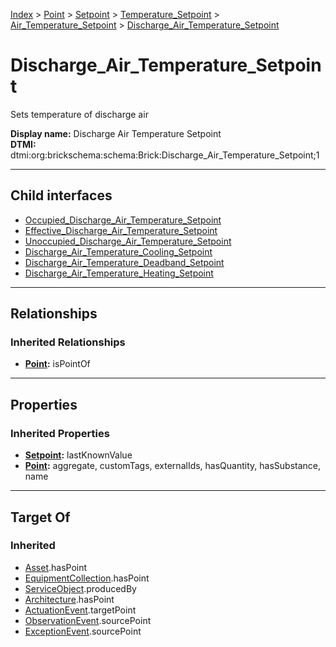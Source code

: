 [Index](../../../../../index.md) > [Point](../../../../Point.md) > [Setpoint](../../../Setpoint.md) > [Temperature_Setpoint](../../Temperature_Setpoint.md) > [Air_Temperature_Setpoint](../Air_Temperature_Setpoint.md) > [Discharge_Air_Temperature_Setpoint](#)
# Discharge_Air_Temperature_Setpoint

Sets temperature of discharge air


**Display name:** Discharge Air Temperature Setpoint<br />
**DTMI:** dtmi:org:brickschema:schema:Brick:Discharge_Air_Temperature_Setpoint;1

---

## Child interfaces
* [Occupied_Discharge_Air_Temperature_Setpoint](../Occupied_Air_Temperature_Setpoint/Occupied_Discharge_Air_Temperature_Setpoint.md)
* [Effective_Discharge_Air_Temperature_Setpoint](../Effective_Air_Temperature_Setpoint/Effective_Discharge_Air_Temperature_Setpoint.md)
* [Unoccupied_Discharge_Air_Temperature_Setpoint](../Unoccupied_Air_Temperature_Setpoint/Unoccupied_Discharge_Air_Temperature_Setpoint.md)
* [Discharge_Air_Temperature_Cooling_Setpoint](Discharge_Air_Temperature_Cooling_Setpoint/Discharge_Air_Temperature_Cooling_Setpoint.md)
* [Discharge_Air_Temperature_Deadband_Setpoint](Discharge_Air_Temperature_Deadband_Setpoint/Discharge_Air_Temperature_Deadband_Setpoint.md)
* [Discharge_Air_Temperature_Heating_Setpoint](Discharge_Air_Temperature_Heating_Setpoint/Discharge_Air_Temperature_Heating_Setpoint.md)

---

## Relationships

### Inherited Relationships
* **[Point](../../../../Point.md):** isPointOf

---

## Properties

### Inherited Properties
* **[Setpoint](../../../Setpoint.md):** lastKnownValue
* **[Point](../../../../Point.md):** aggregate, customTags, externalIds, hasQuantity, hasSubstance, name

---

## Target Of
### Inherited
* [Asset](../../../../../Asset/Asset.md).hasPoint
* [EquipmentCollection](../../../../../Collection/EquipmentCollection.md).hasPoint
* [ServiceObject](../../../../../Information/ServiceObject/ServiceObject.md).producedBy
* [Architecture](../../../../../Space/Architecture/Architecture.md).hasPoint
* [ActuationEvent](../../../../../Event/PointEvent/ActuationEvent.md).targetPoint
* [ObservationEvent](../../../../../Event/PointEvent/ObservationEvent.md).sourcePoint
* [ExceptionEvent](../../../../../Event/PointEvent/ExceptionEvent.md).sourcePoint
